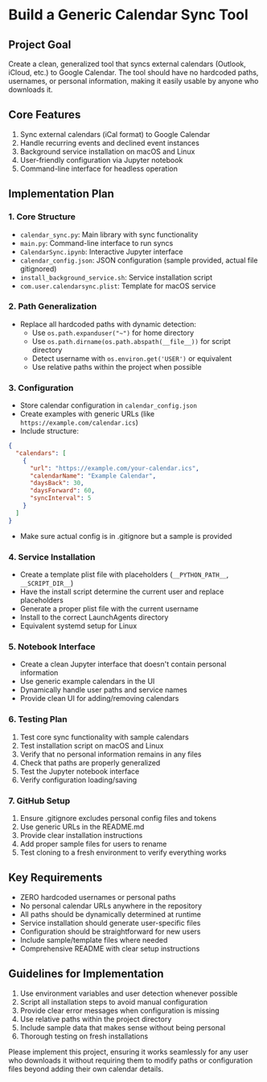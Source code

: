 # Build a Generic Calendar Sync Tool

## Project Goal
Create a clean, generalized tool that syncs external calendars (Outlook, iCloud, etc.) to Google Calendar. The tool should have no hardcoded paths, usernames, or personal information, making it easily usable by anyone who downloads it.

## Core Features
1. Sync external calendars (iCal format) to Google Calendar
2. Handle recurring events and declined event instances
3. Background service installation on macOS and Linux
4. User-friendly configuration via Jupyter notebook
5. Command-line interface for headless operation

## Implementation Plan

### 1. Core Structure
- `calendar_sync.py`: Main library with sync functionality
- `main.py`: Command-line interface to run syncs
- `CalendarSync.ipynb`: Interactive Jupyter interface
- `calendar_config.json`: JSON configuration (sample provided, actual file gitignored)
- `install_background_service.sh`: Service installation script
- `com.user.calendarsync.plist`: Template for macOS service

### 2. Path Generalization
- Replace all hardcoded paths with dynamic detection:
  - Use `os.path.expanduser("~")` for home directory
  - Use `os.path.dirname(os.path.abspath(__file__))` for script directory
  - Detect username with `os.environ.get('USER')` or equivalent
  - Use relative paths within the project when possible

### 3. Configuration
- Store calendar configuration in `calendar_config.json`
- Create examples with generic URLs (like `https://example.com/calendar.ics`)
- Include structure:
```json
{
  "calendars": [
    {
      "url": "https://example.com/your-calendar.ics",
      "calendarName": "Example Calendar",
      "daysBack": 30,
      "daysForward": 60,
      "syncInterval": 5
    }
  ]
}
```
- Make sure actual config is in .gitignore but a sample is provided

### 4. Service Installation
- Create a template plist file with placeholders (`__PYTHON_PATH__`, `__SCRIPT_DIR__`)
- Have the install script determine the current user and replace placeholders
- Generate a proper plist file with the current username
- Install to the correct LaunchAgents directory
- Equivalent systemd setup for Linux

### 5. Notebook Interface
- Create a clean Jupyter interface that doesn't contain personal information
- Use generic example calendars in the UI
- Dynamically handle user paths and service names
- Provide clean UI for adding/removing calendars

### 6. Testing Plan
1. Test core sync functionality with sample calendars
2. Test installation script on macOS and Linux
3. Verify that no personal information remains in any files
4. Check that paths are properly generalized
5. Test the Jupyter notebook interface
6. Verify configuration loading/saving

### 7. GitHub Setup
1. Ensure .gitignore excludes personal config files and tokens
2. Use generic URLs in the README.md
3. Provide clear installation instructions
4. Add proper sample files for users to rename
5. Test cloning to a fresh environment to verify everything works

## Key Requirements
- ZERO hardcoded usernames or personal paths
- No personal calendar URLs anywhere in the repository
- All paths should be dynamically determined at runtime
- Service installation should generate user-specific files
- Configuration should be straightforward for new users
- Include sample/template files where needed
- Comprehensive README with clear setup instructions

## Guidelines for Implementation
1. Use environment variables and user detection whenever possible
2. Script all installation steps to avoid manual configuration
3. Provide clear error messages when configuration is missing
4. Use relative paths within the project directory
5. Include sample data that makes sense without being personal
6. Thorough testing on fresh installations

Please implement this project, ensuring it works seamlessly for any user who downloads it without requiring them to modify paths or configuration files beyond adding their own calendar details.